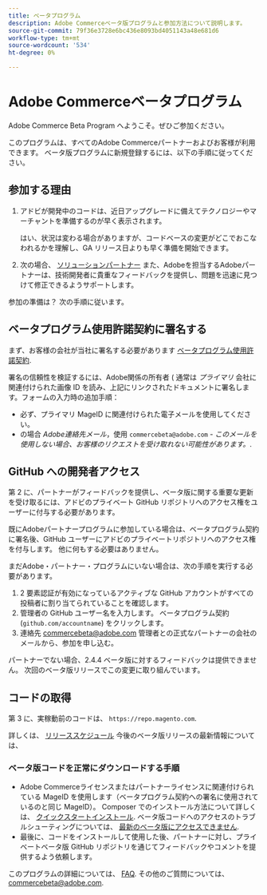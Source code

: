 ```yaml
---
title: ベータプログラム
description: Adobe Commerceベータ版プログラムと参加方法について説明します。
source-git-commit: 79f36e3728e6bc436e8093bd4051143a48e681d6
workflow-type: tm+mt
source-wordcount: '534'
ht-degree: 0%

---
```



# Adobe Commerceベータプログラム

Adobe Commerce Beta Program へようこそ。ぜひご参加ください。

このプログラムは、すべてのAdobe Commerceパートナーおよびお客様が利用できます。
ベータ版プログラムに新規登録するには、以下の手順に従ってください。

## 参加する理由

1. アドビが開発中のコードは、近日アップグレードに備えてテクノロジーやマーチャントを準備するのが早く表示されます。

   はい、状況は変わる場合がありますが、コードベースの変更がどこでおこなわれるかを理解し、GA リリース日よりも早く準備を開始できます。

1. 次の場合、 [ソリューションパートナー](https://developer.adobe.com/commerce/contributor/community/contribution-programs/) また、Adobeを担当するAdobeパートナーは、技術開発者に貴重なフィードバックを提供し、問題を迅速に見つけて修正できるようサポートします。

参加の準備は？ 次の手順に従います。

## ベータプログラム使用許諾契約に署名する

まず、お客様の会社が当社に署名する必要があります [ベータプログラム使用許諾契約](https://experiencecloudpanel.adobe.com/c/a/6hxAOc9DD1vCx2tg1jBKGB).

署名の信頼性を検証するには、Adobe関係の所有者 ( 通常は _プライマリ_ 会社に関連付けられた画像 ID を読み、上記にリンクされたドキュメントに署名します。&#x200B;
フォームの入力時の追加手順：

- 必ず、プライマリ MageID に関連付けられた電子メールを使用してください。
- の場合 _Adobe連絡先メール_，使用 `commercebeta@adobe.com` - _このメールを使用しない場合、お客様のリクエストを受け取れない可能性があります。_.

## GitHub への開発者アクセス

第 2 に、パートナーがフィードバックを提供し、ベータ版に関する重要な更新を受け取るには、アドビのプライベート GitHub リポジトリへのアクセス権をユーザーに付与する必要があります。

既にAdobeパートナープログラムに参加している場合は、ベータプログラム契約に署名後、GitHub ユーザーにアドビのプライベートリポジトリへのアクセス権を付与します。 他に何もする必要はありません。

まだAdobe・パートナー・プログラムにいない場合は、次の手順を実行する必要があります。

1. 2 要素認証が有効になっているアクティブな GitHub アカウントがすべての投稿者に割り当てられていることを確認します。
1. 管理者の GitHub ユーザー名を入力します。 ベータプログラム契約 (`github.com/accountname`) をクリックします。
1. 連絡先 <commercebeta@adobe.com> 管理者との正式なパートナーの会社のメールから、参加を申し込む。

パートナーでない場合、2.4.4 ベータ版に対するフィードバックは提供できません。 次回のベータ版リリースでこの変更に取り組んでいます。

## コードの取得

第 3 に、実稼動前のコードは、 `https://repo.magento.com`.

詳しくは、 [リリーススケジュール](schedule.md) 今後のベータ版リリースの最新情報については、

### ベータ版コードを正常にダウンロードする手順

- Adobe Commerceライセンスまたはパートナーライセンスに関連付けられている MageID を使用します（ベータプログラム契約への署名に使用されているのと同じ MageID）。
Composer でのインストール方法について詳しくは、 [クイックスタートインストール](../installation/composer.md).
ベータ版コードへのアクセスのトラブルシューティングについては、 [最新のベータ版にアクセスできません](https://support.magento.com/hc/en-us/articles/360048169471).
- 最後に、コードをインストールして使用した後、パートナーに対し、プライベートベータ版 GitHub リポジトリを通じてフィードバックやコメントを提供するよう依頼します。

このプログラムの詳細については、 [FAQ](https://fieldreadiness-adobe.highspot.com/items/5e5e6b8fc714332f32a7cd96?lfrm=rhp.0). その他のご質問については、 <commercebeta@adobe.com>.
